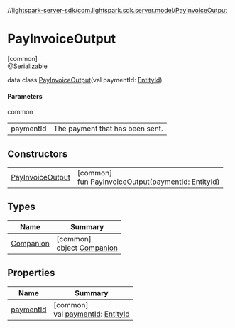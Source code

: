 //[lightspark-server-sdk](../../../index.md)/[com.lightspark.sdk.server.model](../index.md)/[PayInvoiceOutput](index.md)

# PayInvoiceOutput

[common]\
@Serializable

data class [PayInvoiceOutput](index.md)(val paymentId: [EntityId](../-entity-id/index.md))

#### Parameters

common

| | |
|---|---|
| paymentId | The payment that has been sent. |

## Constructors

| | |
|---|---|
| [PayInvoiceOutput](-pay-invoice-output.md) | [common]<br>fun [PayInvoiceOutput](-pay-invoice-output.md)(paymentId: [EntityId](../-entity-id/index.md)) |

## Types

| Name | Summary |
|---|---|
| [Companion](-companion/index.md) | [common]<br>object [Companion](-companion/index.md) |

## Properties

| Name | Summary |
|---|---|
| [paymentId](payment-id.md) | [common]<br>val [paymentId](payment-id.md): [EntityId](../-entity-id/index.md) |
